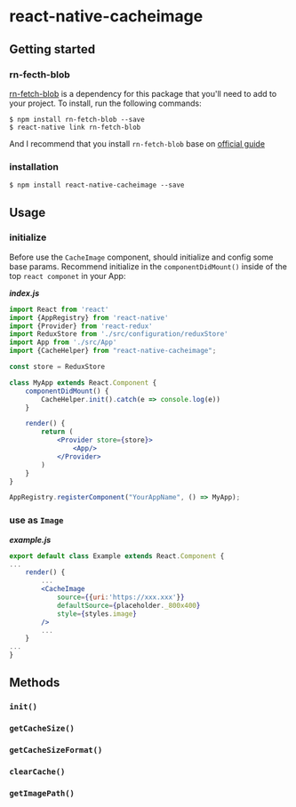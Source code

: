 
# react-native-cacheimage

## Getting started

### rn-fecth-blob

[rn-fetch-blob](https://github.com/joltup/rn-fetch-blob) is a dependency for this package that you'll need to add to your project. To install, run the following commands:

```
$ npm install rn-fetch-blob --save
$ react-native link rn-fetch-blob
```
And I recommend that you install `rn-fetch-blob` base on [official guide](https://github.com/joltup/rn-fetch-blob)

### installation

`$ npm install react-native-cacheimage --save`


## Usage

### initialize

Before use the `CacheImage` component, should initialize and config some base params. Recommend initialize in the `componentDidMount()` inside of the top `react componet` in your App:

***index.js***

```jsx
import React from 'react'
import {AppRegistry} from 'react-native'
import {Provider} from 'react-redux'
import ReduxStore from './src/configuration/reduxStore'
import App from './src/App'
import {CacheHelper} from "react-native-cacheimage";

const store = ReduxStore

class MyApp extends React.Component {
    componentDidMount() {
        CacheHelper.init().catch(e => console.log(e))
    }

    render() {
        return (
            <Provider store={store}>
                <App/>
            </Provider>
        )
    }
}

AppRegistry.registerComponent("YourAppName", () => MyApp);

```

### use as `Image`

***example.js***

```jsx
export default class Example extends React.Component {
...
	render() {
		...
		<CacheImage
			source={{uri:'https://xxx.xxx'}}
			defaultSource={placeholder._800x400}
			style={styles.image}
		/>
		...
	}
...
}
```

## Methods

### `init()`
### `getCacheSize()`
### `getCacheSizeFormat()`
### `clearCache()`
### `getImagePath()`